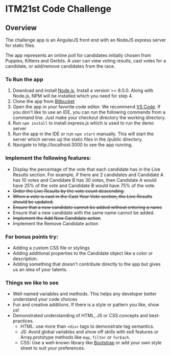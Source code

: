 # ITM21st Code Challenge

## Overview

The challenge app is an AngularJS front end with an NodeJS express server for static files.

The app represents an online poll for candidates initially chosen from Puppies, Kittens and Gerbils. A user can view voting results, cast votes for a candidate, or add/remove candidates from the race.

### To Run the app

1.  Download and install [Node.js](https://nodejs.org). Install a version >= 8.0.0. Along with Node.js, NPM will be installed which you need for step 4.
2.  Clone the app from [Bitbucket](https://bitbucket.org/twentyfirst/code-challenge)
3.  Open the app in your favorite code editor. We recommend [VS Code](https://code.visualstudio.com/). If you don't like to use an IDE, you can run the following commands from a command line. Just make your checkout directory the working directory.
4.  Run `npm install` to install express.js which is used to run the demo server
5.  Run the app in the IDE or run `npm start` manually. This will start the server which serves up the static files in the /public directory.
6.  Navigate to http://localhost:3000 to see the app running.

### Implement the following features:

*   Display the percentage of the vote that each candidate has in the Live Results section. For example, if there are 2 candidates and Candidate A has 10 votes and Candidate B has 30 votes, then Candidate A would have 25% of the vote and Candidate B would have 75% of the vote.
*   ~~Order the Live Results by the vote count descending.~~
*   ~~When a vote is cast in the Cast Your Vote section, the Live Results should be updated.~~
*   ~~Ensure that a new candidate cannot be added without entering a name~~
*   Ensure that a new candidate with the same name cannot be added.
*   ~~Implement the Add New Candidate action~~
*   Implement the Remove Candidate action

### For bonus points try:

*   Adding a custom CSS file or stylings
*   Adding additional properties to the Candidate object like a color or description.
*   Adding something that doesn't contribute directly to the app but gives us an idea of your talents.

### Things we like to see

*   Well-named variables and methods. This helps any developer better understand your code choices
*   Fun and creative additions. If there is a style or pattern you like, show us!
*   Demonstrated understanding of HTML, JS or CSS concepts and best-practices.
    *   HTML: use more than `<div>` tags to demonstrate tag semantics.
    *   JS: Avoid global variables and show off skills with es6 features or Array.prototype methods like `map`, `filter` or `forEach`.
    *   CSS: Use a well-known library like [Bootstrap](https://getbootstrap.com/docs/4.1/getting-started/introduction/) or add your own style sheet to suit your preferences.

